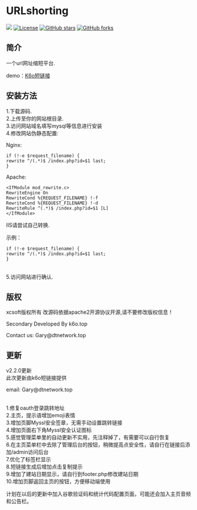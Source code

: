 # URLshorting
[![](https://data.jsdelivr.com/v1/package/gh/soxft/Urlshorting/badge)](https://www.jsdelivr.com/package/gh/soxft/Urlshorting)
<a href="http://www.apache.org/licenses/LICENSE-2.0.html"> 
<img src="https://img.shields.io/github/license/soxft/URLshorting.svg" alt="License"></a>
<a href="https://github.com/soxft/URLshorting/stargazers"> 
<img src="https://img.shields.io/github/stars/soxft/URLshorting.svg" alt="GitHub stars"></a>
<a href="https://github.com/soxft/URLshorting/network/members"> 
<img src="https://img.shields.io/github/forks/soxft/URLshorting.svg" alt="GitHub forks"></a> 

## 简介

一个url网址缩短平台.

demo：[K6o短链接](https://s.k6o.top/)

## 安装方法
1.下载源码.<br/>
2.上传至你的网站根目录.<br/>
3.访问网站域名填写mysql等信息进行安装<br/>
4.修改网站伪静态配置:<br/>

Nginx:  

    if (!-e $request_filename) {
    rewrite ^/(.*)$ /index.php?id=$1 last;
    }

Apache:

    <IfModule mod_rewrite.c>
    RewriteEngine On
    RewriteCond %{REQUEST_FILENAME} !-f
    RewriteCond %{REQUEST_FILENAME} !-d
    RewriteRule ^(.*)$ /index.php?id=$1 [L]
    </IfModule>


IIS请尝试自己转换.
<p>示例：</p>

    if (!-e $request_filename) {
    rewrite ^/(.*)$ /index.php?id=$1 last;
    }


<br/>5.访问网站进行确认.


## 版权
xcsoft版权所有 改源码依据apache2开源协议开源,请不要修改版权信息！
  <p>Secondary Developed By k6o.top</p>
  <p>Contact us: Gary@dtnetwork.top</p>

## 更新
v2.2.0更新
<br/>此次更新由k6o短链接提供
  <p>email: Gary@dtnetwork.top</p>
<br/>1.修复oauth登录跳转地址
<br/>2.主页，提示语增加emoji表情
<br/>3.增加页脚Myssl安全签章，无需手动设置跳转链接
<br/>4.增加页面右下角Myssl安全认证图标
<br/>5.感觉管理菜单里的自动更新不实用，先注释掉了，有需要可以自行恢复
<br/>6.在主页菜单栏中去除了管理后台的按钮，稍微提高点安全性，请自行在链接后添加/admin访问后台
<br/>7.优化了标签栏显示
<br/>8.短链接生成后增加点击复制提示
<br/>9.增加了建站日期显示，请自行到footer.php修改建站日期
<br/>10.增加页脚返回主页的按钮，方便移动端使用

计划在以后的更新中加入谷歌验证码和统计代码配置页面，可能还会加入主页音频和公告栏。

